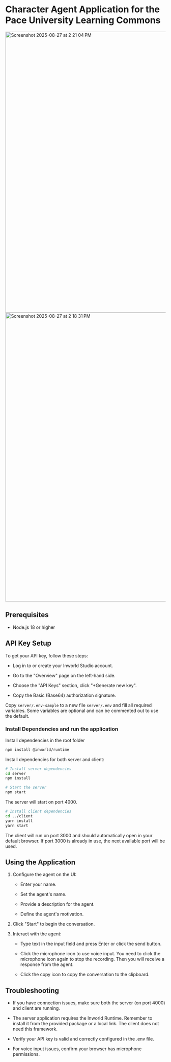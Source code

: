 
# Character Agent Application for the Pace University Learning Commons

<img width="1365" height="880" alt="Screenshot 2025-08-27 at 2 21 04 PM" src="https://github.com/user-attachments/assets/02bdd093-ec77-4dc3-ad04-722fdcaac5e8" />
<img width="1356" height="905" alt="Screenshot 2025-08-27 at 2 18 31 PM" src="https://github.com/user-attachments/assets/2011c88c-3227-4843-9de3-805d325e361f" />

## Prerequisites

- Node.js 18 or higher

## API Key Setup

To get your API key, follow these steps:

- Log in to or create your Inworld Studio account.

- Go to the "Overview" page on the left-hand side.

- Choose the "API Keys" section, click "+Generate new key".

- Copy the Basic (Base64) authorization signature.

Copy `server/.env-sample` to a new file `server/.env` and fill all required variables. Some variables are optional and can be commented out to use the default.

### Install Dependencies and run the application

Install dependencies in the root folder

```bash
npm install @inworld/runtime
```

Install dependencies for both server and client:

```bash
# Install server dependencies
cd server
npm install

# Start the server
npm start
```

The server will start on port 4000.

```bash
# Install client dependencies
cd ../client
yarn install
yarn start
```

The client will run on port 3000 and should automatically open in your default browser. If port 3000 is already in use, the next available port will be used.

## Using the Application

1. Configure the agent on the UI:

   - Enter your name.

   - Set the agent's name.

   - Provide a description for the agent.

   - Define the agent's motivation.

2. Click "Start" to begin the conversation.

3. Interact with the agent:

   - Type text in the input field and press Enter or click the send button.

   - Click the microphone icon to use voice input. You need to click the microphone icon again to stop the recording. Then you will receive a response from the agent.

   - Click the copy icon to copy the conversation to the clipboard.

## Troubleshooting

- If you have connection issues, make sure both the server (on port 4000) and client are running.

- The server application requires the Inworld Runtime. Remember to install it from the provided package or a local link. The client does not need this framework.

- Verify your API key is valid and correctly configured in the .env file.

- For voice input issues, confirm your browser has microphone permissions.
